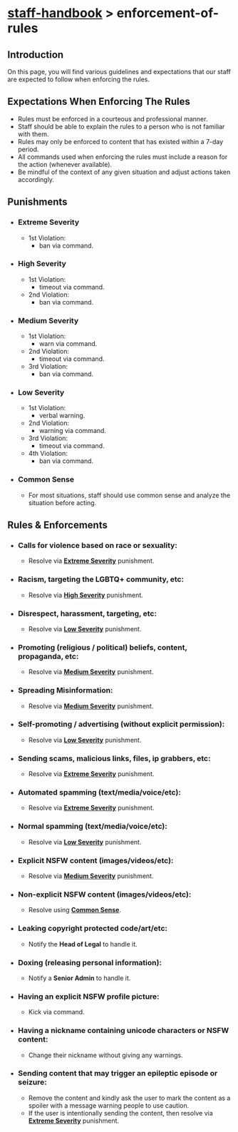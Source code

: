 # [staff-handbook](../../README.md) > enforcement-of-rules

## Introduction
On this page, you will find various guidelines and expectations that our staff are expected to follow when enforcing the rules.

## Expectations When Enforcing The Rules
- Rules must be enforced in a courteous and professional manner.
- Staff should be able to explain the rules to a person who is not familiar with them.
- Rules may only be enforced to content that has existed within a 7-day period.
- All commands used when enforcing the rules must include a reason for the action (whenever available).
- Be mindful of the context of any given situation and adjust actions taken accordingly.

## Punishments
- ### Extreme Severity
    - 1st Violation:
        - ban via command.

- ### High Severity
    - 1st Violation:
        - timeout via command.
    - 2nd Violation:
        - ban via command.

- ### Medium Severity
    - 1st Violation:
        - warn via command.
    - 2nd Violation:
        - timeout via command.
    - 3rd Violation:
        - ban via command.

- ### Low Severity
    - 1st Violation:
        - verbal warning.
    - 2nd Violation:
        - warning via command.
    - 3rd Violation:
        - timeout via command.
    - 4th Violation:
        - ban via command.

- ### Common Sense
    - For most situations, staff should use common sense and analyze the situation before acting.

## Rules & Enforcements
- ### Calls for violence based on race or sexuality:
    - Resolve via **[Extreme Severity](#extreme-severity)** punishment.

- ### Racism, targeting the LGBTQ+ community, etc:
    - Resolve via **[High Severity](#high-severity)** punishment.

- ### Disrespect, harassment, targeting, etc:
    - Resolve via **[Low Severity](#low-severity)** punishment.

- ### Promoting (religious / political) beliefs, content, propaganda, etc:
    - Resolve via **[Medium Severity](#medium-severity)** punishment.

- ### Spreading Misinformation:
    - Resolve via **[Medium Severity](#medium-severity)** punishment.

- ### Self-promoting / advertising (without explicit permission):
    - Resolve via **[Low Severity](#low-severity)** punishment.

- ### Sending scams, malicious links, files, ip grabbers, etc:
    - Resolve via **[Extreme Severity](#extreme-severity)** punishment.

- ### Automated spamming (text/media/voice/etc):
    - Resolve via **[Extreme Severity](#extreme-severity)** punishment.

- ### Normal spamming (text/media/voice/etc):
    - Resolve via **[Low Severity](#low-severity)** punishment.

- ### Explicit NSFW content (images/videos/etc):
    - Resolve via **[Medium Severity](#medium-severity)** punishment.

- ### Non-explicit NSFW content (images/videos/etc):
    - Resolve using **[Common Sense](#common-sense)**.

- ### Leaking copyright protected code/art/etc:
    - Notify the **Head of Legal** to handle it.

- ### Doxing (releasing personal information):
    - Notify a **Senior Admin** to handle it.

- ### Having an explicit NSFW profile picture:
    - Kick via command.

- ### Having a nickname containing unicode characters or NSFW content:
    - Change their nickname without giving any warnings.

- ### Sending content that may trigger an epileptic episode or seizure:
    - Remove the content and kindly ask the user to mark the content as a spoiler with a message warning people to use caution.
    - If the user is intentionally sending the content, then resolve via **[Extreme Severity](#extreme-severity)** punishment.
